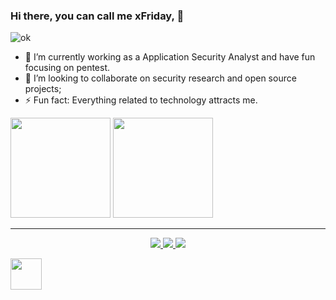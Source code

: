 ### Hi there, you can call me xFriday, 👋

![ok](https://user-images.githubusercontent.com/54555784/187353226-669cd86c-751e-4905-99b3-ec089a1261a7.gif)

- 🔭 I’m currently working as a Application Security Analyst and have fun focusing on pentest.
- 👯 I’m looking to collaborate on security research and open source projects;
- ⚡ Fun fact: Everything related to technology attracts me.
<div>
  <img height="160em" src="https://github-readme-stats.vercel.app/api?username=rodolfomarianocy&show_icons=true&theme=dracula" />
  <img height="160em" src="https://github-readme-stats.vercel.app/api/top-langs/?username=rodolfomarianocy&layout=compact&langs_count=16&theme=dracula" />
</div>

---
<div>
  <p align="center">
    <a href="mailto:rodolfomarianocy@gmail.com" >
    <img src="https://img.shields.io/badge/Gmail-D14836?style=for-the-badge&logo=gmail&logoColor=white" />
    </a>
    <a href="https://rodolfomarianocy.medium.com" >
      <img src="https://img.shields.io/badge/Medium-12100E?style=for-the-badge&logo=medium&logoColor=white" />
    </a>
    <a href="Https://linkedin.com/in/rodolfomarianocy" >
      <img src="https://img.shields.io/badge/LinkedIn-0077B5?style=for-the-badge&logo=linkedin&logoColor=white" />
    </a>
  </p>

</div> 
  <a href="https://hackerone.com/rodolfomarianocy" >
    <img height="50em" src="https://camo.githubusercontent.com/64969c5f2f2619e70a9f0dd60803e51140cabd2cfc146acbbc2c08aa89c6490e/68747470733a2f2f7777772e6861636b65726f6e652e636f6d2f73697465732f64656661756c742f66696c65732f323031372d30362f6861636b65726f6e655f6c6f676f5f677261792e706e67" />
  </a>
